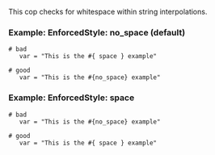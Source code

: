 This cop checks for whitespace within string interpolations.

### Example: EnforcedStyle: no_space (default)
    # bad
       var = "This is the #{ space } example"

    # good
       var = "This is the #{no_space} example"

### Example: EnforcedStyle: space
    # bad
       var = "This is the #{no_space} example"

    # good
       var = "This is the #{ space } example"